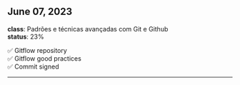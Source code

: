 ## June 07, 2023
**class**: Padrões e técnicas avançadas com Git e Github \
**status**: 23%

✅  Gitflow repository \
✅  Gitflow good practices \
✅  Commit signed

----
